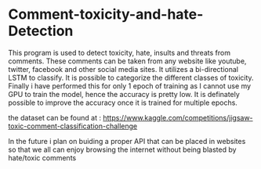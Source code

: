 # Comment-toxicity-and-hate-Detection

This program is used to detect toxicity, hate, insults and threats from comments. These comments can be taken from any website like youtube, twitter, facebook and other social media sites. It utilizes a bi-directional LSTM to classify. It is possible to categorize the different classes of toxicity. 
Finally i have performed this for only 1 epoch of training as I cannot use my GPU to train the model, hence the accuracy is pretty low. It is definately possible to improve the accuracy once it is trained for multiple epochs.

the dataset can be found at : https://www.kaggle.com/competitions/jigsaw-toxic-comment-classification-challenge

In the future i plan on buiding a proper API that can be placed in websites so that we all can enjoy browsing the internet without being blasted by hate/toxic comments
